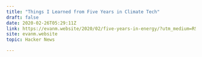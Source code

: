 ```yaml
---
title: "Things I Learned from Five Years in Climate Tech"
draft: false
date: 2020-02-26T05:29:11Z
link: https://evanm.website/2020/02/five-years-in-energy/?utm_medium=RSS&utm_source=hune
site: evanm.website
topic: Hacker News  

---
```

